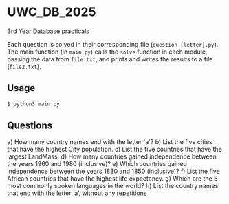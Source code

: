 # UWC_DB_2025
3rd Year Database practicals

Each question is solved in their corresponding file (`question_[letter].py`).
The main function (in `main.py`) calls the `solve` function in each module, passing the data from `file.txt`, and prints and writes the results to a file (`file2.txt`).

## Usage

```bash
$ python3 main.py
```


## Questions

a) How many country names end with the letter 'a'?
b) List the five cities that have the highest City population.
c) List the five countries that have the largest LandMass.
d) How many countries gained independence between the years 1960 and 1980 (inclusive)?
e) Which countries gained independence between the years 1830 and 1850 (inclusive)?
f) List the five African countries that have the highest life expectancy.
g) Which are the 5 most commonly spoken languages in the world?
h) List the country names that end with the letter ‘a’, without any repetitions
